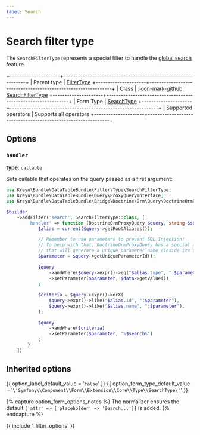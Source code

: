 ```yaml
---
label: Search
---
```


# Search filter type

The `SearchFilterType` represents a special filter to handle the [global search](../../../features/global-search.md) feature.

+---------------------+--------------------------------------------------------------+
| Parent type         | [FilterType](../filter)
+---------------------+--------------------------------------------------------------+
| Class               | [:icon-mark-github: SearchFilterType](https://github.com/Kreyu/data-table-bundle/blob/main/src/Filter/Type/SearchFilterType.php)
+---------------------+--------------------------------------------------------------+
| Form Type           | [SearchType](https://symfony.com/doc/current/reference/forms/types/search.html)
+---------------------+--------------------------------------------------------------+
| Supported operators | Supports all operators
+---------------------+--------------------------------------------------------------+

## Options

### `handler`

**type**: `callable`

Sets callable that operates on the query passed as a first argument:

```php #
use Kreyu\Bundle\DataTableBundle\Filter\Type\SearchFilterType;
use Kreyu\Bundle\DataTableBundle\Query\ProxyQueryInterface;
use Kreyu\Bundle\DataTableBundle\Bridge\Doctrine\Orm\Query\DoctrineOrmProxyQuery;

$builder
    ->addFilter('search', SearchFilterType::class, [
        'handler' => function (DoctrineOrmProxyQuery $query, string $search): void {
            $alias = current($query->getRootAliases());

            // Remember to use parameters to prevent SQL Injection!
            // To help with that, DoctrineOrmProxyQuery has a special method "getUniqueParameterId",
            // that will generate a unique parameter name (inside its query context), handy!
            $parameter = $query->getUniqueParameterId(); 
            
            $query
                ->andWhere($query->expr()->eq("$alias.type", ":$parameter"))
                ->setParameter($parameter, $data->getValue())
            ;
            
            $criteria = $query->expr()->orX(
                $query->expr()->like("$alias.id", ":$parameter"),
                $query->expr()->like("$alias.name", ":$parameter"),
            );
            
            $query
                ->andWhere($criteria)
                ->setParameter($parameter, "%$search%")
            ;
        } 
    ])
```

## Inherited options

{{ option_label_default_value = '`false`' }}
{{ option_form_type_default_value = '`\'Symfony\\Component\\Form\\Extension\\Core\\Type\\SearchType\'`' }}

{% capture option_form_options_notes %}
The normalizer ensures the default `['attr' => ['placeholder' => 'Search...']]` is added.
{% endcapture %}

{{ include '_filter_options' }}
